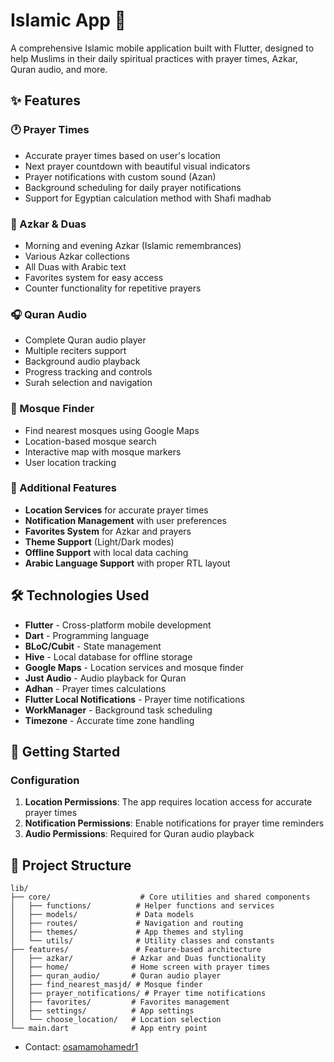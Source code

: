 # Islamic App 🕌

A comprehensive Islamic mobile application built with Flutter, designed to help Muslims in their daily spiritual practices with prayer times, Azkar, Quran audio, and more.

## ✨ Features

### 🕐 Prayer Times
- Accurate prayer times based on user's location
- Next prayer countdown with beautiful visual indicators
- Prayer notifications with custom sound (Azan)
- Background scheduling for daily prayer notifications
- Support for Egyptian calculation method with Shafi madhab

### 📿 Azkar & Duas
- Morning and evening Azkar (Islamic remembrances)
- Various Azkar collections
- All Duas with Arabic text
- Favorites system for easy access
- Counter functionality for repetitive prayers

### 🎧 Quran Audio
- Complete Quran audio player
- Multiple reciters support
- Background audio playback
- Progress tracking and controls
- Surah selection and navigation

### 🕌 Mosque Finder
- Find nearest mosques using Google Maps
- Location-based mosque search
- Interactive map with mosque markers
- User location tracking

### 🤲 Additional Features
- **Location Services** for accurate prayer times
- **Notification Management** with user preferences
- **Favorites System** for Azkar and prayers
- **Theme Support** (Light/Dark modes)
- **Offline Support** with local data caching
- **Arabic Language Support** with proper RTL layout

## 🛠️ Technologies Used

- **Flutter** - Cross-platform mobile development
- **Dart** - Programming language
- **BLoC/Cubit** - State management
- **Hive** - Local database for offline storage
- **Google Maps** - Location services and mosque finder
- **Just Audio** - Audio playback for Quran
- **Adhan** - Prayer times calculations
- **Flutter Local Notifications** - Prayer time notifications
- **WorkManager** - Background task scheduling
- **Timezone** - Accurate time zone handling


## 🚀 Getting Started

### Configuration

1. **Location Permissions**: The app requires location access for accurate prayer times
2. **Notification Permissions**: Enable notifications for prayer time reminders
3. **Audio Permissions**: Required for Quran audio playback

## 📁 Project Structure

```
lib/
├── core/                    # Core utilities and shared components
│   ├── functions/          # Helper functions and services
│   ├── models/             # Data models
│   ├── routes/             # Navigation and routing
│   ├── themes/             # App themes and styling
│   └── utils/              # Utility classes and constants
├── features/               # Feature-based architecture
│   ├── azkar/             # Azkar and Duas functionality
│   ├── home/              # Home screen with prayer times
│   ├── quran_audio/       # Quran audio player
│   ├── find_nearest_masjd/ # Mosque finder
│   ├── prayer_notifications/ # Prayer time notifications
│   ├── favorites/         # Favorites management
│   ├── settings/          # App settings
│   └── choose_location/   # Location selection
└── main.dart              # App entry point
```




- Contact: [osamamohamedr1](https://github.com/osamamohamedr1)


